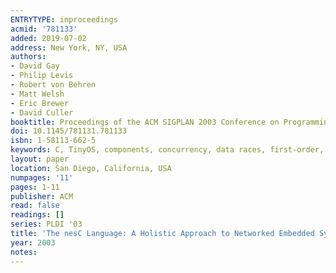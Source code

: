 ```yaml
---
ENTRYTYPE: inproceedings
acmid: '781133'
added: 2019-07-02
address: New York, NY, USA
authors:
- David Gay
- Philip Levis
- Robert von Behren
- Matt Welsh
- Eric Brewer
- David Culler
booktitle: Proceedings of the ACM SIGPLAN 2003 Conference on Programming Language Design and Implementation
doi: 10.1145/781131.781133
isbn: 1-58113-662-5
keywords: C, TinyOS, components, concurrency, data races, first-order, modules, nesC, programming languages
layout: paper
location: San Diego, California, USA
numpages: '11'
pages: 1-11
publisher: ACM
read: false
readings: []
series: PLDI '03
title: 'The nesC Language: A Holistic Approach to Networked Embedded Systems'
year: 2003
notes:
---
```

